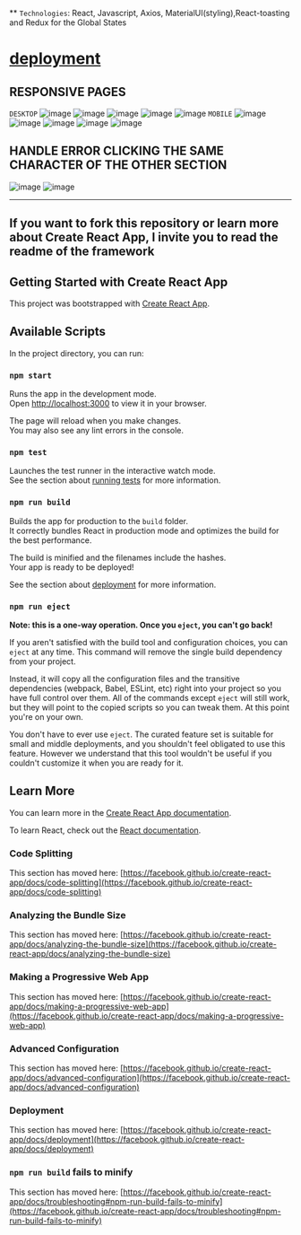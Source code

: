 

** `Technologies`: React, Javascript, Axios, MaterialUI(styling),React-toasting and Redux for the Global States
# [deployment](https://rick-and-morty-gold-chi.vercel.app/) 

## RESPONSIVE PAGES
`DESKTOP`
![image](https://github.com/camizupanovich/RickAndMorty/assets/88290587/fd9568aa-1664-4e9a-b779-cc370e2f2853)
![image](https://github.com/camizupanovich/RickAndMorty/assets/88290587/5b6f5e25-3f3d-49e5-ab8c-063a957a34a6)
![image](https://github.com/camizupanovich/RickAndMorty/assets/88290587/c512edfd-6662-497a-9360-7457b96e926b)
![image](https://github.com/camizupanovich/RickAndMorty/assets/88290587/db397210-0b5c-417a-9d7e-960ac949855d)
![image](https://github.com/camizupanovich/RickAndMorty/assets/88290587/d0f5c1db-13f5-49c7-9c35-4424be35c49c)
`MOBILE`
![image](https://github.com/camizupanovich/RickAndMorty/assets/88290587/feac7ec3-1e2a-4d58-87f7-73e66dc48e16)
![image](https://github.com/camizupanovich/RickAndMorty/assets/88290587/a0c6a000-0685-470f-9b11-996935a09023)
![image](https://github.com/camizupanovich/RickAndMorty/assets/88290587/03766162-b843-445f-a586-45097855c5cf)
![image](https://github.com/camizupanovich/RickAndMorty/assets/88290587/43094a8b-944d-4622-8e0e-e0cd6a7255bf)
![image](https://github.com/camizupanovich/RickAndMorty/assets/88290587/5fbc98af-4099-4874-99c7-7df9696128d2)

## HANDLE ERROR CLICKING THE SAME CHARACTER OF THE OTHER SECTION
![image](https://github.com/camizupanovich/RickAndMorty/assets/88290587/d66ab3f1-5292-44f9-b213-6e261cbf9c7f)
![image](https://github.com/camizupanovich/RickAndMorty/assets/88290587/8a91ea04-6021-4c5d-ab77-48e4a896bfdd)

----------------------------------------------------------------------------------------------------------------------
If you want to fork this repository or learn more about Create React App, I invite you to read the readme of the framework
-----------------------------------------------------------------------------------------------------------------------

## Getting Started with Create React App

This project was bootstrapped with [Create React App](https://github.com/facebook/create-react-app).

## Available Scripts

In the project directory, you can run:

### `npm start`

Runs the app in the development mode.\
Open [http://localhost:3000](http://localhost:3000) to view it in your browser.

The page will reload when you make changes.\
You may also see any lint errors in the console.

### `npm test`

Launches the test runner in the interactive watch mode.\
See the section about [running tests](https://facebook.github.io/create-react-app/docs/running-tests) for more information.

### `npm run build`

Builds the app for production to the `build` folder.\
It correctly bundles React in production mode and optimizes the build for the best performance.

The build is minified and the filenames include the hashes.\
Your app is ready to be deployed!

See the section about [deployment](https://facebook.github.io/create-react-app/docs/deployment) for more information.

### `npm run eject`

**Note: this is a one-way operation. Once you `eject`, you can't go back!**

If you aren't satisfied with the build tool and configuration choices, you can `eject` at any time. This command will remove the single build dependency from your project.

Instead, it will copy all the configuration files and the transitive dependencies (webpack, Babel, ESLint, etc) right into your project so you have full control over them. All of the commands except `eject` will still work, but they will point to the copied scripts so you can tweak them. At this point you're on your own.

You don't have to ever use `eject`. The curated feature set is suitable for small and middle deployments, and you shouldn't feel obligated to use this feature. However we understand that this tool wouldn't be useful if you couldn't customize it when you are ready for it.

## Learn More

You can learn more in the [Create React App documentation](https://facebook.github.io/create-react-app/docs/getting-started).

To learn React, check out the [React documentation](https://reactjs.org/).

### Code Splitting

This section has moved here: [https://facebook.github.io/create-react-app/docs/code-splitting](https://facebook.github.io/create-react-app/docs/code-splitting)

### Analyzing the Bundle Size

This section has moved here: [https://facebook.github.io/create-react-app/docs/analyzing-the-bundle-size](https://facebook.github.io/create-react-app/docs/analyzing-the-bundle-size)

### Making a Progressive Web App

This section has moved here: [https://facebook.github.io/create-react-app/docs/making-a-progressive-web-app](https://facebook.github.io/create-react-app/docs/making-a-progressive-web-app)

### Advanced Configuration

This section has moved here: [https://facebook.github.io/create-react-app/docs/advanced-configuration](https://facebook.github.io/create-react-app/docs/advanced-configuration)

### Deployment

This section has moved here: [https://facebook.github.io/create-react-app/docs/deployment](https://facebook.github.io/create-react-app/docs/deployment)

### `npm run build` fails to minify

This section has moved here: [https://facebook.github.io/create-react-app/docs/troubleshooting#npm-run-build-fails-to-minify](https://facebook.github.io/create-react-app/docs/troubleshooting#npm-run-build-fails-to-minify)
